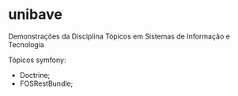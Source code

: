 # unibave
Demonstrações da Disciplina Tópicos em Sistemas de Informação e Tecnologia

Tópicos symfony:
- Doctrine;
- FOSRestBundle;
